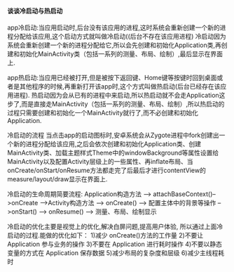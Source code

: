 #### 谈谈冷启动与热启动

app冷启动:当应用启动时,后台没有该应用的进程,这时系统会重新创建一个新的进程分配给该应用,这个启动方式就叫做冷启动((后台不存在该应用进程)
冷启动因为系统会重新创建一个新的进程分配给它,所以会先创建和初始化Application类,再创建和初始化MainActivity类（包括一系列的测量、布局、绘制）,最后显示在界面上.

app热启动:当应用已经被打开,但是被按下返回键、Home键等按键时回到桌面或者是其他程序的时候,再重新打开该app时,这个方式叫做热启动(后台已经存在该应用进程).
热启动因为会从已有的进程中来启动,所以热启动就不会走Application这步了,而是直接走MainActivity（包括一系列的测量、布局、绘制）,所以热启动的过程只需要创建和初始化一个MainActivity就行了,而不必创建和初始化Application.

冷启动的流程
当点击app的启动图标时,安卓系统会从Zygote进程中fork创建出一个新的进程分配给该应用,之后会依次创建和初始化Application类、创建MainActivity类、加载主题样式Theme中的windowBackground等属性设置给MainActivity以及配置Activity层级上的一些属性、再inflate布局、当onCreate/onStart/onResume方法都走完了后最后才进行contentView的measure/layout/draw显示在界面上.

冷启动的生命周期简要流程:
Application构造方法 –> attachBaseContext()–>onCreate –>Activity构造方法 –> onCreate() –> 配置主体中的背景等操作 –>onStart() –> onResume() –> 测量、布局、绘制显示

冷启动的优化主要是视觉上的优化,解决白屏问题,提高用户体验,
所以通过上面冷启动的过程.能做的优化如下：
1)减少 onCreate()方法的工作量
2)不要让 Application 参与业务的操作
3)不要在 Application 进行耗时操作
4)不要以静态变量的方式在 Application 保存数据
5)减少布局的复杂度和层级
6)减少主线程耗时